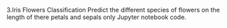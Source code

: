 3.Iris Flowers Classification 
Predict the different species of flowers on the length of there petals and sepals only Jupyter notebook code.
